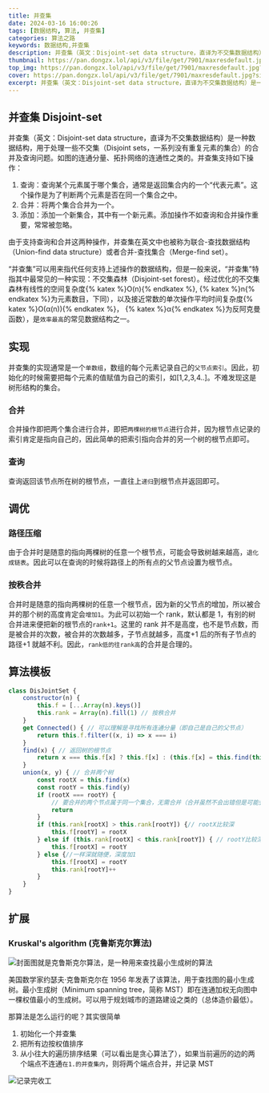 ```yaml
---
title: 并查集
date: 2024-03-16 16:00:26
tags: [数据结构, 算法, 并查集]
categories: 算法之路
keywords: 数据结构,并查集
description: 并查集（英文：Disjoint-set data structure，直译为不交集数据结构）是一种数据结构，用于处理一些不交集（Disjoint sets，一系列没有重复元素的集合）的合并及查询问题。
thumbnail: https://pan.dongzx.lol/api/v3/file/get/7901/maxresdefault.jpg?sign=jD-MaRD8AXFDdmGEwy4aWEap9NRY7Nnz7gfJczWjyaI%3D%3A0
top_img: https://pan.dongzx.lol/api/v3/file/get/7901/maxresdefault.jpg?sign=jD-MaRD8AXFDdmGEwy4aWEap9NRY7Nnz7gfJczWjyaI%3D%3A0
cover: https://pan.dongzx.lol/api/v3/file/get/7901/maxresdefault.jpg?sign=jD-MaRD8AXFDdmGEwy4aWEap9NRY7Nnz7gfJczWjyaI%3D%3A0
excerpt: 并查集（英文：Disjoint-set data structure，直译为不交集数据结构）是一种数据结构，用于处理一些不交集（Disjoint sets，一系列没有重复元素的集合）的合并及查询问题。
---
```


## 并查集 Disjoint-set

并查集（英文：Disjoint-set data structure，直译为不交集数据结构）是一种数据结构，用于处理一些不交集（Disjoint sets，一系列没有重复元素的集合）的合并及查询问题。如图的连通分量、拓扑网络的连通性之类的。并查集支持如下操作：

1. 查询：查询某个元素属于哪个集合，通常是返回集合内的一个“代表元素”。这个操作是为了判断两个元素是否在同一个集合之中。
2. 合并：将两个集合合并为一个。
3. 添加：添加一个新集合，其中有一个新元素。添加操作不如查询和合并操作重要，常常被忽略。

由于支持查询和合并这两种操作，并查集在英文中也被称为联合-查找数据结构（Union-find data structure）或者合并-查找集合（Merge-find set）。

“并查集”可以用来指代任何支持上述操作的数据结构，但是一般来说，“并查集”特指其中最常见的一种实现：不交集森林（Disjoint-set forest）。经过优化的不交集森林有线性的空间复杂度{% katex %}O(n){% endkatex %}, {% katex %}n{% endkatex %}为元素数目，下同），以及接近常数的单次操作平均时间复杂度{% katex %}O(α(n)){% endkatex %}， {% katex %}α{% endkatex %}为反阿克曼函数），是`效率最高`的常见数据结构之一。

## 实现

并查集的实现通常是一个`单数组`，数组的每个元素记录自己的`父节点索引`。因此，初始化的时候需要把每个元素的值赋值为自己的索引，如[1,2,3,4..]。不难发现这是树形结构的集合。

### 合并

合并操作即把两个集合进行合并，即把`两棵树的根节点`进行合并，因为根节点记录的索引肯定是指向自己的，因此简单的把索引指向合并的另一个树的根节点即可。

### 查询

查询返回该节点所在树的根节点，一直往上`递归`到根节点并返回即可。

## 调优

### 路径压缩

由于合并时是随意的指向两棵树的任意一个根节点，可能会导致树越来越高，`退化成链表`。因此可以在查询的时候将路径上的所有点的父节点设置为根节点。

### 按秩合并

合并时是随意的指向两棵树的任意一个根节点，因为新的父节点的增加，所以被合并的那个树的高度肯定会`增加1`。为此可以初始一个 rank，默认都是 1，有别的树合并进来便把新的根节点的`rank+1`。这里的 rank 并不是高度，也不是节点数，而是被合并的次数，被合并的次数越多，子节点就越多，高度+1 后的所有子节点的路径+1 就越不利。因此，`rank低的往rank高`的合并是合理的。

## 算法模板

```JavaScript
class DisJointSet {
    constructor(n) {
        this.f = [...Array(n).keys()]
        this.rank = Array(n).fill(1) // 按秩合并
    }
    get Connected() { // 可以理解是寻找所有连通分量（即自己是自己的父节点）
        return this.f.filter((x, i) => x === i)
    }
    find(x) { // 返回树的根节点
        return x === this.f[x] ? this.f[x] : (this.f[x] = this.find(this.f[x])) // this.f[x] = this.find(this.f[x])路径压缩
    }
    union(x, y) { // 合并两个树
        const rootX = this.find(x)
        const rootY = this.find(y)
        if (rootX === rootY) {
            // 要合并的两个节点属于同一个集合，无需合并（合并虽然不会出错但是可能会影响秩的准确性）
            return
        }
        if (this.rank[rootX] > this.rank[rootY]) {// rootX比较深
            this.f[rootY] = rootX
        } else if (this.rank[rootX] < this.rank[rootY]) { // rootY比较深
            this.f[rootX] = rootY
        } else {//一样深就随便，深度加1
            this.f[rootX] = rootY
            this.rank[rootY]++
        }
    }
}
```

## 扩展

### Kruskal's algorithm (克鲁斯克尔算法)

![封面图就是克鲁斯克尔算法，是一种用来查找最小生成树的算法](https://pan.dongzx.lol/api/v3/file/get/7901/maxresdefault.jpg?sign=jD-MaRD8AXFDdmGEwy4aWEap9NRY7Nnz7gfJczWjyaI%3D%3A0)

美国数学家约瑟夫·克鲁斯克尔在 1956 年发表了该算法，用于查找图的最小生成树。最小生成树（Minimum spanning tree，简称 MST）即在连通加权无向图中一棵权值最小的生成树。可以用于规划城市的道路建设之类的（总体造价最低）。

那算法是怎么运行的呢？其实很简单

1. 初始化一个并查集
2. 把所有边按权值排序
3. 从小往大的遍历排序结果（可以看出是贪心算法了），如果当前遍历的边的两个端点不连通`在1.的并查集内`，则将两个端点合并，并记录 MST

![记录完收工](https://pan.dongzx.lol/api/v3/file/get/7732/IMG_2072.JPEG?sign=mjJEmWlSTkyL2xJk6exPF-Qoa76GUdBfobDbDxJ8zLs%3D%3A0)
